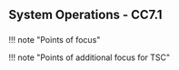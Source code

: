 ## System Operations - CC7.1

### 

!!! note "Points of focus"


!!! note "Points of additional focus for TSC"
